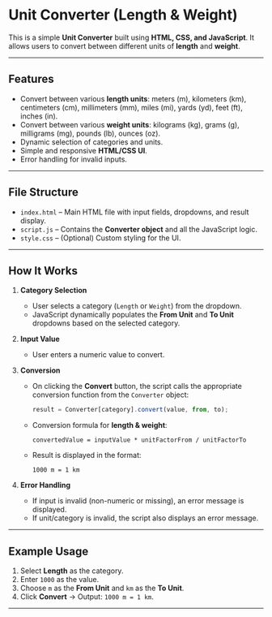 # Unit Converter (Length & Weight)

This is a simple **Unit Converter** built using **HTML, CSS, and JavaScript**. It allows users to convert between different units of **length** and **weight**.

---

## Features

- Convert between various **length units**: meters (m), kilometers (km), centimeters (cm), millimeters (mm), miles (mi), yards (yd), feet (ft), inches (in).
- Convert between various **weight units**: kilograms (kg), grams (g), milligrams (mg), pounds (lb), ounces (oz).
- Dynamic selection of categories and units.
- Simple and responsive **HTML/CSS UI**.
- Error handling for invalid inputs.

---

## File Structure

- `index.html` – Main HTML file with input fields, dropdowns, and result display.
- `script.js` – Contains the **Converter object** and all the JavaScript logic.
- `style.css` – (Optional) Custom styling for the UI.

---

## How It Works

1. **Category Selection**
   - User selects a category (`Length` or `Weight`) from the dropdown.
   - JavaScript dynamically populates the **From Unit** and **To Unit** dropdowns based on the selected category.

2. **Input Value**
   - User enters a numeric value to convert.

3. **Conversion**
   - On clicking the **Convert** button, the script calls the appropriate conversion function from the `Converter` object:
     ```javascript
     result = Converter[category].convert(value, from, to);
     ```
   - Conversion formula for **length & weight**:
     ```
     convertedValue = inputValue * unitFactorFrom / unitFactorTo
     ```
   - Result is displayed in the format:
     ```
     1000 m = 1 km
     ```

4. **Error Handling**
   - If input is invalid (non-numeric or missing), an error message is displayed.
   - If unit/category is invalid, the script also displays an error message.

---

## Example Usage

1. Select **Length** as the category.
2. Enter `1000` as the value.
3. Choose `m` as the **From Unit** and `km` as the **To Unit**.
4. Click **Convert** → Output: `1000 m = 1 km`.

---
